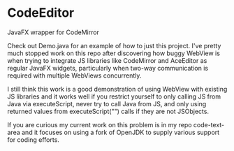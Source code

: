 CodeEditor
==========

JavaFX wrapper for CodeMirror

Check out Demo.java for an example of how to just this project.  I've pretty much stopped work on this repo after discovering how buggy WebView is when trying to integrate JS libraries like CodeMirror and AceEditor as regular JavaFX widgets, particularly when two-way communication is required with multiple WebViews concurrently.

I still think this work is a good demonstration of using WebView with existing JS libraries and it works well if you restrict yourself to only calling JS from Java via executeScript, never try to call Java from JS, and only using returned values from executeScript("") calls if they are not JSObjects.

If you are curious my current work on this problem is in my repo code-text-area and it focuses on using a fork of OpenJDK to supply various support for coding efforts.
